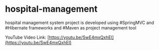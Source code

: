 # hospital-management
hospital management system project is developed using #SpringMVC and #Hibernate frameworks and #Maven as project management tool

YouTube Video Link: [https://youtu.be/SwE4mxQxhEI](https://youtu.be/SwE4mxQxhEI)
